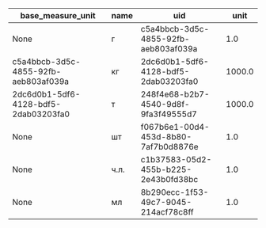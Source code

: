 |base_measure_unit|name|uid|unit|
|-----------------|----|---|----|
|None|г|c5a4bbcb-3d5c-4855-92fb-aeb803af039a|1.0|
|c5a4bbcb-3d5c-4855-92fb-aeb803af039a|кг|2dc6d0b1-5df6-4128-bdf5-2dab03203fa0|1000.0|
|2dc6d0b1-5df6-4128-bdf5-2dab03203fa0|т|248f4e68-b2b7-4540-9d8f-9fa3f49555d7|1000.0|
|None|шт|f067b6e1-00d4-453d-8b80-7af7b0d8876e|1.0|
|None|ч.л.|c1b37583-05d2-455b-b225-2e43b0fd38bc|1.0|
|None|мл|8b290ecc-1f53-49c7-9045-214acf78c8ff|1.0|
